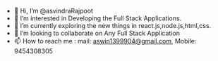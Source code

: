 - 👋 Hi, I’m @asvindraRajpoot
- 👀 I’m interested in Developing the Full Stack Applications.
- 🌱 I’m currently exploring the new things in react.js,node.js,html,css.
- 💞️ I’m looking to collaborate on Any Full Stack Application
- 📫 How to reach me  : mail: aswin1399904@gmail.com, Mobile: 9454308305

<!---
asvindraRajpoot/asvindraRajpoot is a ✨ special ✨ repository because its `README.md` (this file) appears on your GitHub profile.
You can click the Preview link to take a look at your changes.
--->
